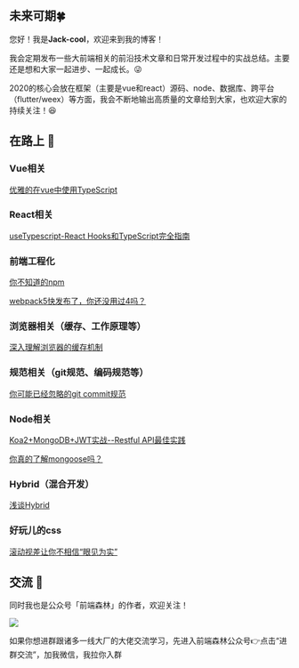 ## 未来可期:four_leaf_clover:
您好！我是**Jack-cool**，欢迎来到我的博客！

我会定期发布一些大前端相关的前沿技术文章和日常开发过程中的实战总结。主要还是想和大家一起进步、一起成长。:stuck_out_tongue_winking_eye:

2020的核心会放在框架（主要是vue和react）源码、node、数据库、跨平台（flutter/weex）等方面，我会不断地输出高质量的文章给到大家，也欢迎大家的持续关注！:satisfied:

## 在路上 :bicyclist:

### Vue相关
[优雅的在vue中使用TypeScript](https://github.com/Jack-cool/blog/issues/4)

### React相关
[useTypescript-React Hooks和TypeScript完全指南](https://github.com/Jack-cool/blog/issues/3)

### 前端工程化
[你不知道的npm](https://github.com/Jack-cool/blog/issues/8)

[webpack5快发布了，你还没用过4吗？](https://github.com/Jack-cool/blog/issues/1)

### 浏览器相关（缓存、工作原理等）
[深入理解浏览器的缓存机制](https://github.com/Jack-cool/blog/issues/2)

### 规范相关（git规范、编码规范等）
[你可能已经忽略的git commit规范](https://github.com/Jack-cool/blog/issues/6)

### Node相关
[Koa2+MongoDB+JWT实战--Restful API最佳实践](https://github.com/Jack-cool/blog/issues/9)

[你真的了解mongoose吗？](https://github.com/Jack-cool/blog/issues/10)

### Hybrid（混合开发）
[浅谈Hybrid](https://github.com/Jack-cool/blog/issues/7)

### 好玩儿的css
[滚动视差让你不相信“眼见为实”](https://github.com/Jack-cool/blog/issues/5)

## 交流 :tada:
同时我也是公众号「前端森林」的作者，欢迎关注！

![](https://user-gold-cdn.xitu.io/2020/1/30/16ff58580019d293?w=900&h=500&f=png&s=560266)

如果你想进群跟诸多一线大厂的大佬交流学习，先进入前端森林公众号👉点击“进群交流”，加我微信，我拉你入群
